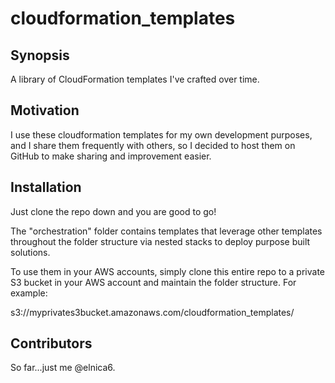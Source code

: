 # cloudformation_templates

## Synopsis

A library of CloudFormation templates I've crafted over time. 

## Motivation

I use these cloudformation templates for my own development purposes, and I share them frequently with others, so I decided to host them on GitHub to make sharing and improvement easier.

## Installation

Just clone the repo down and you are good to go!

The "orchestration" folder contains templates that leverage other templates throughout the folder structure via nested stacks to deploy purpose built solutions.

To use them in your AWS accounts, simply clone this entire repo to a private S3 bucket in your AWS account and maintain the folder structure. For example:

s3://myprivates3bucket.amazonaws.com/cloudformation_templates/<cloned repo>


## Contributors

So far...just me @elnica6.
